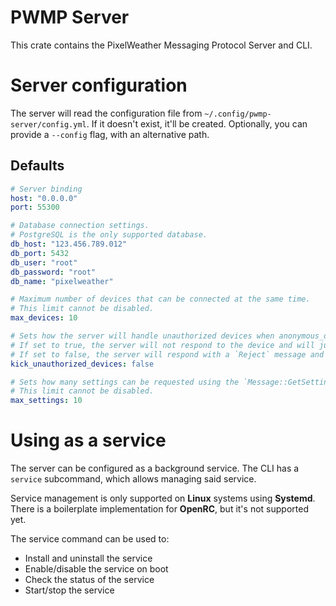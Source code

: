 # PWMP Server
This crate contains the PixelWeather Messaging Protocol Server and CLI.

# Server configuration
The server will read the configuration file from `~/.config/pwmp-server/config.yml`. If it doesn't exist, it'll be created. Optionally, you can provide a `--config` flag, with an alternative path.

## Defaults
```yml
# Server binding
host: "0.0.0.0"
port: 55300

# Database connection settings.
# PostgreSQL is the only supported database.
db_host: "123.456.789.012"
db_port: 5432
db_user: "root"
db_password: "root"
db_name: "pixelweather"

# Maximum number of devices that can be connected at the same time.
# This limit cannot be disabled.
max_devices: 10

# Sets how the server will handle unauthorized devices when anonymous_devices is set to false.
# If set to true, the server will not respond to the device and will just close the socket.
# If set to false, the server will respond with a `Reject` message and then close the socket.
kick_unauthorized_devices: false

# Sets how many settings can be requested using the `Message::GetSettings` message.
# This limit cannot be disabled.
max_settings: 10
```

# Using as a service
The server can be configured as a background service. The CLI has a `service` subcommand, which allows managing said service.

Service management is only supported on **Linux** systems using **Systemd**. There is a boilerplate implementation for **OpenRC**, but it's not supported yet.

The service command can be used to:
- Install and uninstall the service
- Enable/disable the service on boot
- Check the status of the service
- Start/stop the service